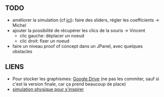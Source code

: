 TODO
----
* améliorer la simulation (cf [ici](http://g.ivank.net/)): faire des sliders, régler les coefficients -> Michel
* ajouter la possibilité de récupérer les clics de la souris -> Vincent
    * clic gauche: déplacer un noeud
    * clic droit: fixer un noeud
* faire un niveau proof of concept dans un JPanel, avec quelques obstacles

LIENS
-----
* Pour stocker les graphismes: [Google Drive](https://drive.google.com/folderview?id=0B31-CIvNW1LdbFRrSVV5ZmVlVWs&usp=sharing) (ne pas les commiter, sauf si c'est la version finale, car ça prend beaucoup de place)
* [simulation physique pour s'inspirer](http://g.ivank.net/)
